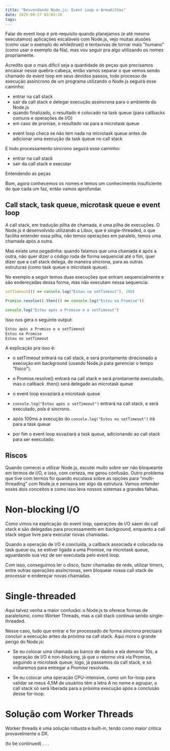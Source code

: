```yaml
---
title: "Desvendando Node.js: Event Loop e Armadilhas"
date: 2025-09-27 03:03:28
tags:
---
```


Falar de event loop é pré-requisito quando planejamos (e até mesmo executamos) aplicações escaláveis com Node.js, vejo muitas alusões (como usar o exemplo do  while(true)) e tentavivas de tornar mais "humano" (como usar o exemplo da fila), mas vou seguir pra algo utilizando os nomes propriamente.

Acredito que o mais dificil seja a quantidade de peças que precisamos encaixar nesse quebra-cabeça, então vamos separar o que vemos sendo chamado de event loop em seus devidos passos, todo processo de execução assincrono de um programa utilizando o Node.js seguirá esse caminho:

- entrar na call stack
- sair da call stack e delegar execução assincrona para o ambiente do Node.js
- quando finalizado, o resultado é colocado na task queue (para callbacks comuns e operações de I/O)
- em caso de promise, o resultado vai para a microtask queue

* event loop checa se não tem nada na microtask queue antes de adicionar uma execução da task queue no call stack

E todo processamento sincrono seguirá esse caminho:

- entrar na call stack
- sair da call stack e executar

Entendendo as peças

Bom, agora conhecemos os nomes e temos um conhecimento insuficiente do que cada um faz, então vamos aprofundar.

## Call stack, task queue, microtask queue e event loop

A call stack, em tradução pilha de chamada, é uma pilha de execuções. O Node.js é desenvolvido utilizando a Libuv, que é single-threaded, o que facilita entender essa pilha, não temos operações em paralelo, temos uma chamada após a outra.

Mas existe uma pegadinha: quando falamos que uma chamada é após a outra, não quer dizer o código roda de forma sequencial até o fim, quer dizer que a call stack delega, de maneira síncrona, para as outras estruturas (como task queue e microtask queue).

No exemplo a seguir temos duas execuções que entram sequencialmente e são endereçadas dessa forma, mas não executam nessa sequencia:

```typescript
setTimeout(() => console.log("Estou no setTimeout"), 100)

Promise.resolve().then(() => console.log("Estou na Promise"))

console.log("Estou após a Promise e o setTimeout")
```

Isso nos gera o seguinte output:

```bash
Estou após a Promise e o setTimeout
Estou na Promise
Estou no setTimeout
```

A explicação pra isso é: 

- o setTimeout entrará na call stack, e será prontamente direcionado a execução em background (usando Node.js para gerenciar o tempo "fisico").

- o Promise.resolve() entrará na call stack e será prontamente executado, mas o callback .then() será delegado ao microtask queue

- o event loop esvaziará a microtask queue

- `console.log("Estou após o setTimeout")` entrará na call stack, e será executado, pois é sincrono. 

- após 100ms a execução do `console.log("Estou no setTimeout")` irá para a task queue

- por fim o event loop esvaziará a task queue, adicionando ao call stack para ser executado.

## Riscos

Quando comecei a utilizar Node.js, escutei muito sobre ser não bloqueante em termos de I/O, e isso, com certeza, me gerou confusão. Outro problema que tive com termos foi quando escutava sobre as opções para "multi-threading" com Node.js e pensava ser algo da estrutura. Vamos entender esses dois conceitos e como isso leva nossos sistemas a grandes falhas.

# Non-blocking I/O

Como vimos na explicação do event loop, operações de I/O saem do call stack e são delegadas para processamento em background, enquanto a call stack segue livre para executar novas chamadas. 

Quando a operação de I/O é concluída, a callback associada é colocada na task queue ou, se estiver ligada a uma Promise, na microtask queue, aguardando sua vez de ser executada pelo event loop. 

Com isso, conseguimos ler o disco, fazer chamadas de rede, utilizar timers, entre outras operações assíncronas, sem bloquear nossa call stack de processar e endereçar novas chamadas.


# Single-threaded

Aqui talvez venha a maior confusão: o Node.js te oferece formas de paralelismo, como Worker Threads, mas a call stack continua sendo single-threaded.

Nesse caso, tudo que entrar e for processado de forma síncrona precisará concluir a execução antes da próxima na call stack. Aqui mora o grande perigo do Node.js:

- Se eu colocar uma chamada ao banco de dados e ela demorar 10s, a operação de I/O é non-blocking, já que o retorno virá via Promise, seguindo a microtask queue; logo, já passamos da call stack, e só voltaremos para entregar a Promise resolvida.

- Se eu colocar uma operação CPU-intensive, como um for-loop para validar se meus 4,5M de usuários têm a letra A no nome e agrupar, a call stack só será liberada para a próxima execução após a conclusão desse for-loop.

# Solução com Worker Threads

Worker threads é uma solução robusta e built-in, tendo como maior critica provavelmente o DX.

(to be continued)
.
.
.